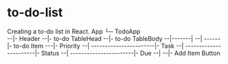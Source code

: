 # to-do-list

Creating a to-do list in React.
App
└─ TodoApp  
--|- Header
--|- to-do TableHead
--|- to-do TableBody
--|-------|
--| ------|- to-do Item ---|- Priority
--| -----------------------|- Task
--| -----------------------|- Status
--| -----------------------|- Due
--|
--|- Add Item Button

